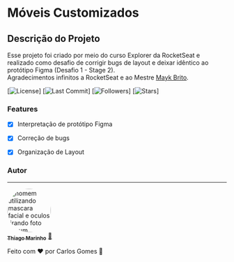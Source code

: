 # Móveis Customizados 

## Descrição do Projeto
<p>Esse projeto foi criado por meio do curso Explorer da RocketSeat e realizado como desafio de corrigir bugs de layout e deixar idêntico ao protótipo Figma (Desafio 1 - Stage 2).<br/>
Agradecimentos infinitos a RocketSeat e ao Mestre <a href="https://github.com/maykbrito">Mayk Brito</a>.</p>

[![License](https://img.shields.io/npm/l/a?color=Green)]
[![Last Commit](https://img.shields.io/github/last-commit/Dev-shinsei/moveis-customizados)]
[![Followers](https://img.shields.io/github/followers/Dev-shinsei?style=social)]
[![Stars](https://img.shields.io/github/stars/Dev-shinsei/moveis-customizados?style=social)]


### Features
- [x] Interpretação de protótipo Figma
- [x] Correção de bugs
- [x] Organização de Layout


### Autor
---

<a href="https://github.com/Dev-Shinsei">
 <img style="border-radius: 50%;" src="https://avatars.githubusercontent.com/u/61604214?v=4" width="100px;" alt="homem utilizando mascara facial e oculos tirando foto em um espelho de um elevador com seu celular a mostra"/>
 <br />
 <sub><b>Thiago Marinho</b></sub></a> <a href="https://github.com/Dev-Shinsei" title="Github">🚀</a>


Feito com ❤️ por Carlos Gomes 👋

